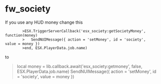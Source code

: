 # fw_society

If you use any HUD money change this

  			>ESX.TriggerServerCallback('esx_society:getSocietyMoney', function(money)
  			>	SendNUIMessage({ action = 'setMoney', id = 'society', value = money })
  			>end, ESX.PlayerData.job.name)

to

>local money = lib.callback.await('esx_society:getmoney', false, ESX.PlayerData.job.name)
>SendNUIMessage({ action = 'setMoney', id = 'society', value = money })
